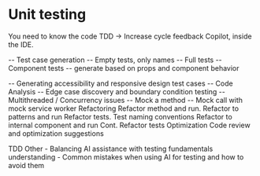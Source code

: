 # Unit testing

You need to know the code
TDD -> Increase cycle feedback
Copilot, inside the IDE.

-- Test case generation
-- Empty tests, only names
-- Full tests
-- Component tests
-- generate based on props and component behavior

-- Generating accessibility and responsive design test cases
-- Code Analysis
-- Edge case discovery and boundary condition testing
-- Multithreaded / Concurrency issues
-- Mock a method
-- Mock call with mock service worker
Refactoring
Refactor method and run.
Refactor to patterns and run
Refactor tests.
Test naming conventions
Refactor to internal component and run
Cont. Refactor tests
Optimization
Code review and optimization suggestions

TDD
Other - Balancing AI assistance with testing fundamentals understanding - Common mistakes when using AI for testing and how to avoid them
